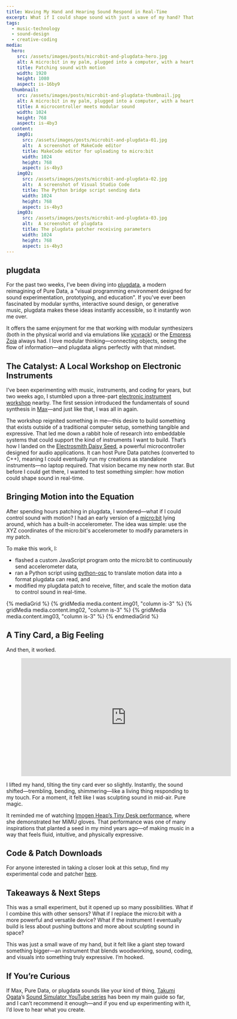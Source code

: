 ```yaml
---
title: Waving My Hand and Hearing Sound Respond in Real-Time
excerpt: What if I could shape sound with just a wave of my hand? That was the question I set out to explore, and plugdata has given me a glimpse into new creative possibilities. With an old micro:bit, a bit of Python, and some Pure Data magic, I watched—no, felt—sound respond to my movement in real-time. It’s a small step, but one that’s bringing me closer to crafting my own expressive instrument.
tags:
  - music-technology
  - sound-design
  - creative-coding
media:
  hero:
    src: /assets/images/posts/microbit-and-plugdata-hero.jpg
    alt: A micro:bit in my palm, plugged into a computer, with a heart displayed on its LEDs
    title: Patching sound with motion
    width: 1920
    height: 1080
    aspect: is-16by9
  thumbnail:
    src: /assets/images/posts/microbit-and-plugdata-thumbnail.jpg
    alt: A micro:bit in my palm, plugged into a computer, with a heart displayed on its LEDs
    title: A microcontroller meets modular sound
    width: 1024
    height: 768
    aspect: is-4by3
  content:
    img01:
      src: /assets/images/posts/microbit-and-plugdata-01.jpg
      alt:  A screenshot of MakeCode editor
      title: MakeCode editor for uploading to micro:bit
      width: 1024
      height: 768
      aspect: is-4by3
    img02:
      src: /assets/images/posts/microbit-and-plugdata-02.jpg
      alt:  A screenshot of Visual Studio Code
      title: The Python bridge script sending data
      width: 1024
      height: 768
      aspect: is-4by3
    img03:
      src: /assets/images/posts/microbit-and-plugdata-03.jpg
      alt:  A screenshot of plugdata
      title: The plugdata patcher receiving parameters
      width: 1024
      height: 768
      aspect: is-4by3
---
```


## plugdata
For the past two weeks, I’ve been diving into [plugdata](https://plugdata.org/), a modern reimagining of Pure Data, a "visual programming environment designed for sound experimentation, prototyping, and education". If you've ever been fascinated by modular synths, interactive sound design, or generative music, plugdata makes these ideas instantly accessible, so it instantly won me over.

It offers the same enjoyment for me that working with modular synthesizers (both in the physical world and via emulations like [vcvrack](https://vcvrack.com/)) or the [Empress Zoia](https://empresseffects.com/products/zoia) always had. I love modular thinking—connecting objects, seeing the flow of information—and plugdata aligns perfectly with that mindset.

## The Catalyst: A Local Workshop on Electronic Instruments

I’ve been experimenting with music, instruments, and coding for years, but two weeks ago, I stumbled upon a three-part [electronic instrument workshop](https://adapterujbuda.hu/hangszerepito-kurzus/) nearby. The first session introduced the fundamentals of sound synthesis in [Max](http://cycling74.com/)—and just like that, I was all in again.

The workshop reignited something in me—this desire to build something that exists outside of a traditional computer setup, something tangible and expressive. That led me down a rabbit hole of research into embeddable systems that could support the kind of instruments I want to build. That’s how I landed on the [Electrosmith Daisy Seed](https://electro-smith.com/products/daisy-seed), a powerful microcontroller designed for audio applications. It can host Pure Data patches (converted to C++), meaning I could eventually run my creations as standalone instruments—no laptop required. That vision became my new north star. But before I could get there, I wanted to test something simpler: how motion could shape sound in real-time.

## Bringing Motion into the Equation

After spending hours patching in plugdata, I wondered—what if I could control sound with motion? I had an early version of a [micro:bit](https://microbit.org/) lying around, which has a built-in accelerometer. The idea was simple: use the XYZ coordinates of the micro:bit's accelerometer to modify parameters in my patch.

To make this work, I:
- flashed a custom JavaScript program onto the micro:bit to continuously send accelerometer data,
- ran a Python script using [python-osc](https://pypi.org/project/python-osc/) to translate motion data into a format plugdata can read, and 
- modified my plugdata patch to receive, filter, and scale the motion data to control sound in real-time.

{% mediaGrid %}
  {% gridMedia media.content.img01, "column is-3" %} 
  {% gridMedia media.content.img02, "column is-3" %} 
  {% gridMedia media.content.img03, "column is-3" %}
{% endmediaGrid %}


## A Tiny Card, a Big Feeling

And then, it worked.

<figure class="image is-16by9 block">
  <iframe
    class="has-ratio"
    width="560"
    height="315"
    src="https://www.youtube.com/embed/JhcDPnzj3jU?si=D3seO8Nk-e73dnZJ"
    title="YouTube video player"
    frameborder="0"
    allow="accelerometer; autoplay; clipboard-write; encrypted-media; gyroscope; picture-in-picture; web-share" referrerpolicy="strict-origin-when-cross-origin" 
    allowfullscreen
  ></iframe>
</figure>

I lifted my hand, tilting the tiny card ever so slightly. Instantly, the sound shifted—trembling, bending, shimmering—like a living thing responding to my touch. For a moment, it felt like I was sculpting sound in mid-air. Pure magic.

It reminded me of watching [Imogen Heap’s Tiny Desk performance](https://www.youtube.com/watch?v=3QtklTXbKUQ&t=689s), where she demonstrated her MiMU gloves. That performance was one of many inspirations that planted a seed in my mind years ago—of making music in a way that feels fluid, intuitive, and physically expressive.

## Code & Patch Downloads

For anyone interested in taking a closer look at this setup, find my experimental code and patcher [here](https://gist.github.com/freegyes/db35bc8d0b530abe511fdf8a1d54cdd7).


## Takeaways & Next Steps

This was a small experiment, but it opened up so many possibilities. What if I combine this with other sensors? What if I replace the micro:bit with a more powerful and versatile device? What if the instrument I eventually build is less about pushing buttons and more about sculpting sound in space?

This was just a small wave of my hand, but it felt like a giant step toward something bigger—an instrument that blends woodworking, sound, coding, and visuals into something truly expressive. I’m hooked.

## If You’re Curious

If Max, Pure Data, or plugdata sounds like your kind of thing, [Takumi Ogata](https://www.takumiogata.com/)’s [Sound Simulator YouTube series](https://www.youtube.com/watch?v=1o5Wasmd8yU&list=PLyFkFo29zHvD4eRftIAjcLqIXCtSo7w8g&ab_channel=SoundSimulator) has been my main guide so far, and I can’t recommend it enough—and if you end up experimenting with it, I’d love to hear what you create.